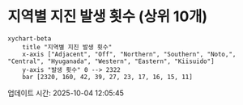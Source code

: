 # 지역별 지진 발생 횟수 (상위 10개)

```mermaid
xychart-beta
    title "지역별 지진 발생 횟수"
    x-axis ["Adjacent", "Off", "Northern", "Southern", "Noto,", "Central", "Hyuganada", "Western", "Eastern", "Kiisuido"]
    y-axis "발생 횟수" 0 --> 2322
    bar [2320, 160, 42, 39, 27, 23, 17, 16, 15, 11]
```

업데이트 시간: 2025-10-04 12:05:45
